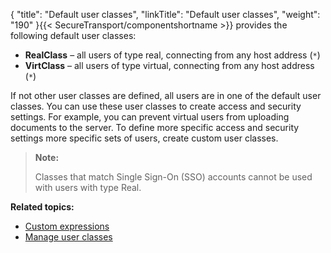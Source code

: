 {
    "title": "Default user classes",
    "linkTitle": "Default user classes",
    "weight": "190"
}{{< SecureTransport/componentshortname  >}} provides the following default user classes:

-   **RealClass** – all users of type real, connecting from any host address (`*`)
-   **VirtClass** – all users of type virtual, connecting from any host address (`*`)

If not other user classes are defined, all users are in one of the default user classes. You can use these user classes to create access and security settings. For example, you can prevent virtual users from uploading documents to the server. To define more specific access and security settings more specific sets of users, create custom user classes.

> **Note:**
>
> Classes that match Single Sign-On (SSO) accounts cannot be used with users with type Real.

**Related topics:**

-   [Custom expressions](../c_st_custom_expressions)
-   [Manage user classes](../t_st_userclasses)
